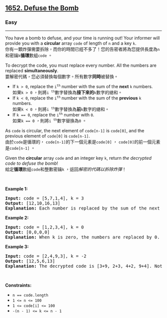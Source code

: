<h2><a href="https://leetcode.com/problems/defuse-the-bomb/">1652. Defuse the Bomb</a></h2><h3>Easy</h3><hr><div><p data-immersive-translate-walked="61396dab-728e-4e07-a869-0dfdc019ff1a" data-immersive-translate-paragraph="1">You have a bomb to defuse, and your time is running out! Your informer will provide you with a <strong data-immersive-translate-walked="61396dab-728e-4e07-a869-0dfdc019ff1a">circular</strong> array <code data-immersive-translate-walked="61396dab-728e-4e07-a869-0dfdc019ff1a">code</code>&nbsp;of length of <code data-immersive-translate-walked="61396dab-728e-4e07-a869-0dfdc019ff1a">n</code>&nbsp;and a key <code data-immersive-translate-walked="61396dab-728e-4e07-a869-0dfdc019ff1a">k</code>.<font class="notranslate immersive-translate-target-wrapper" data-immersive-translate-translation-element-mark="1" lang="zh-TW"><br><font class="notranslate immersive-translate-target-translation-theme-none immersive-translate-target-translation-block-wrapper-theme-none immersive-translate-target-translation-block-wrapper" data-immersive-translate-translation-element-mark="1"><font class="notranslate immersive-translate-target-inner immersive-translate-target-translation-theme-none-inner" data-immersive-translate-translation-element-mark="1">你有一顆炸彈需要拆除，而你的時間已經不多了！您的告密者將為您提供長度為<code data-immersive-translate-walked="61396dab-728e-4e07-a869-0dfdc019ff1a">n</code>和密鑰<code data-immersive-translate-walked="61396dab-728e-4e07-a869-0dfdc019ff1a">k</code><strong data-immersive-translate-walked="61396dab-728e-4e07-a869-0dfdc019ff1a">循環</strong>數組<code data-immersive-translate-walked="61396dab-728e-4e07-a869-0dfdc019ff1a">code</code> 。</font></font></font></p>

<p data-immersive-translate-walked="61396dab-728e-4e07-a869-0dfdc019ff1a" data-immersive-translate-paragraph="1">To decrypt the code, you must replace every number. All the numbers are replaced <strong data-immersive-translate-walked="61396dab-728e-4e07-a869-0dfdc019ff1a">simultaneously</strong>.<font class="notranslate immersive-translate-target-wrapper" data-immersive-translate-translation-element-mark="1" lang="zh-TW"><br><font class="notranslate immersive-translate-target-translation-theme-none immersive-translate-target-translation-block-wrapper-theme-none immersive-translate-target-translation-block-wrapper" data-immersive-translate-translation-element-mark="1"><font class="notranslate immersive-translate-target-inner immersive-translate-target-translation-theme-none-inner" data-immersive-translate-translation-element-mark="1">要解密代碼，您必須替換每個數字。所有數字<strong data-immersive-translate-walked="61396dab-728e-4e07-a869-0dfdc019ff1a">同時</strong>被替換。</font></font></font></p>

<ul>
	<li data-immersive-translate-walked="61396dab-728e-4e07-a869-0dfdc019ff1a" data-immersive-translate-paragraph="1">If <code data-immersive-translate-walked="61396dab-728e-4e07-a869-0dfdc019ff1a">k &gt; 0</code>, replace the <code data-immersive-translate-walked="61396dab-728e-4e07-a869-0dfdc019ff1a">i<sup>th</sup></code> number with the sum of the <strong data-immersive-translate-walked="61396dab-728e-4e07-a869-0dfdc019ff1a">next</strong> <code data-immersive-translate-walked="61396dab-728e-4e07-a869-0dfdc019ff1a">k</code> numbers.<font class="notranslate immersive-translate-target-wrapper" data-immersive-translate-translation-element-mark="1" lang="zh-TW"><br><font class="notranslate immersive-translate-target-translation-theme-none immersive-translate-target-translation-block-wrapper-theme-none immersive-translate-target-translation-block-wrapper" data-immersive-translate-translation-element-mark="1"><font class="notranslate immersive-translate-target-inner immersive-translate-target-translation-theme-none-inner" data-immersive-translate-translation-element-mark="1">如果<code data-immersive-translate-walked="61396dab-728e-4e07-a869-0dfdc019ff1a">k &gt; 0</code> ，則將<code data-immersive-translate-walked="61396dab-728e-4e07-a869-0dfdc019ff1a">i <sup>th</sup></code>數字替換為<strong data-immersive-translate-walked="61396dab-728e-4e07-a869-0dfdc019ff1a">接下來的</strong><code data-immersive-translate-walked="61396dab-728e-4e07-a869-0dfdc019ff1a">k</code>數字的總和。</font></font></font></li>
	<li data-immersive-translate-walked="61396dab-728e-4e07-a869-0dfdc019ff1a" data-immersive-translate-paragraph="1">If <code data-immersive-translate-walked="61396dab-728e-4e07-a869-0dfdc019ff1a">k &lt; 0</code>, replace the <code data-immersive-translate-walked="61396dab-728e-4e07-a869-0dfdc019ff1a">i<sup>th</sup></code> number with the sum of the <strong data-immersive-translate-walked="61396dab-728e-4e07-a869-0dfdc019ff1a">previous</strong> <code data-immersive-translate-walked="61396dab-728e-4e07-a869-0dfdc019ff1a">k</code> numbers.<font class="notranslate immersive-translate-target-wrapper" data-immersive-translate-translation-element-mark="1" lang="zh-TW"><br><font class="notranslate immersive-translate-target-translation-theme-none immersive-translate-target-translation-block-wrapper-theme-none immersive-translate-target-translation-block-wrapper" data-immersive-translate-translation-element-mark="1"><font class="notranslate immersive-translate-target-inner immersive-translate-target-translation-theme-none-inner" data-immersive-translate-translation-element-mark="1">如果<code data-immersive-translate-walked="61396dab-728e-4e07-a869-0dfdc019ff1a">k &lt; 0</code> ，則將<code data-immersive-translate-walked="61396dab-728e-4e07-a869-0dfdc019ff1a">i <sup>th</sup></code>數字替換為<strong data-immersive-translate-walked="61396dab-728e-4e07-a869-0dfdc019ff1a">前</strong><code data-immersive-translate-walked="61396dab-728e-4e07-a869-0dfdc019ff1a">k</code>數字的總和。</font></font></font></li>
	<li data-immersive-translate-walked="61396dab-728e-4e07-a869-0dfdc019ff1a" data-immersive-translate-paragraph="1">If <code data-immersive-translate-walked="61396dab-728e-4e07-a869-0dfdc019ff1a">k == 0</code>, replace the <code data-immersive-translate-walked="61396dab-728e-4e07-a869-0dfdc019ff1a">i<sup>th</sup></code> number with <code data-immersive-translate-walked="61396dab-728e-4e07-a869-0dfdc019ff1a">0</code>.<font class="notranslate immersive-translate-target-wrapper" data-immersive-translate-translation-element-mark="1" lang="zh-TW"><br><font class="notranslate immersive-translate-target-translation-theme-none immersive-translate-target-translation-block-wrapper-theme-none immersive-translate-target-translation-block-wrapper" data-immersive-translate-translation-element-mark="1"><font class="notranslate immersive-translate-target-inner immersive-translate-target-translation-theme-none-inner" data-immersive-translate-translation-element-mark="1">如果<code data-immersive-translate-walked="61396dab-728e-4e07-a869-0dfdc019ff1a">k == 0</code> ，則將<code data-immersive-translate-walked="61396dab-728e-4e07-a869-0dfdc019ff1a">i <sup>th</sup></code>數字替換為<code data-immersive-translate-walked="61396dab-728e-4e07-a869-0dfdc019ff1a">0</code> 。</font></font></font></li>
</ul>

<p data-immersive-translate-walked="61396dab-728e-4e07-a869-0dfdc019ff1a" data-immersive-translate-paragraph="1">As <code data-immersive-translate-walked="61396dab-728e-4e07-a869-0dfdc019ff1a">code</code> is circular, the next element of <code data-immersive-translate-walked="61396dab-728e-4e07-a869-0dfdc019ff1a">code[n-1]</code> is <code data-immersive-translate-walked="61396dab-728e-4e07-a869-0dfdc019ff1a">code[0]</code>, and the previous element of <code data-immersive-translate-walked="61396dab-728e-4e07-a869-0dfdc019ff1a">code[0]</code> is <code data-immersive-translate-walked="61396dab-728e-4e07-a869-0dfdc019ff1a">code[n-1]</code>.<font class="notranslate immersive-translate-target-wrapper" data-immersive-translate-translation-element-mark="1" lang="zh-TW"><br><font class="notranslate immersive-translate-target-translation-theme-none immersive-translate-target-translation-block-wrapper-theme-none immersive-translate-target-translation-block-wrapper" data-immersive-translate-translation-element-mark="1"><font class="notranslate immersive-translate-target-inner immersive-translate-target-translation-theme-none-inner" data-immersive-translate-translation-element-mark="1">由於<code data-immersive-translate-walked="61396dab-728e-4e07-a869-0dfdc019ff1a">code</code>是循環的， <code data-immersive-translate-walked="61396dab-728e-4e07-a869-0dfdc019ff1a">code[n-1]</code>的下一個元素是<code data-immersive-translate-walked="61396dab-728e-4e07-a869-0dfdc019ff1a">code[0]</code> ， <code data-immersive-translate-walked="61396dab-728e-4e07-a869-0dfdc019ff1a">code[0]</code>的前一個元素是<code data-immersive-translate-walked="61396dab-728e-4e07-a869-0dfdc019ff1a">code[n-1]</code> 。</font></font></font></p>

<p data-immersive-translate-walked="61396dab-728e-4e07-a869-0dfdc019ff1a" data-immersive-translate-paragraph="1">Given the <strong data-immersive-translate-walked="61396dab-728e-4e07-a869-0dfdc019ff1a">circular</strong> array <code data-immersive-translate-walked="61396dab-728e-4e07-a869-0dfdc019ff1a">code</code> and an integer key <code data-immersive-translate-walked="61396dab-728e-4e07-a869-0dfdc019ff1a">k</code>, return <em data-immersive-translate-walked="61396dab-728e-4e07-a869-0dfdc019ff1a">the decrypted code to defuse the bomb</em>!<font class="notranslate immersive-translate-target-wrapper" data-immersive-translate-translation-element-mark="1" lang="zh-TW"><br><font class="notranslate immersive-translate-target-translation-theme-none immersive-translate-target-translation-block-wrapper-theme-none immersive-translate-target-translation-block-wrapper" data-immersive-translate-translation-element-mark="1"><font class="notranslate immersive-translate-target-inner immersive-translate-target-translation-theme-none-inner" data-immersive-translate-translation-element-mark="1">給定<strong data-immersive-translate-walked="61396dab-728e-4e07-a869-0dfdc019ff1a">循環</strong>數組<code data-immersive-translate-walked="61396dab-728e-4e07-a869-0dfdc019ff1a">code</code>和整數密鑰<code data-immersive-translate-walked="61396dab-728e-4e07-a869-0dfdc019ff1a">k</code> ，返回<em data-immersive-translate-walked="61396dab-728e-4e07-a869-0dfdc019ff1a">解密的代碼以拆除炸彈</em>！</font></font></font></p>

<p>&nbsp;</p>
<p><strong class="example">Example 1:</strong></p>

<pre><strong>Input:</strong> code = [5,7,1,4], k = 3
<strong>Output:</strong> [12,10,16,13]
<strong>Explanation:</strong> Each number is replaced by the sum of the next 3 numbers. The decrypted code is [7+1+4, 1+4+5, 4+5+7, 5+7+1]. Notice that the numbers wrap around.
</pre>

<p><strong class="example">Example 2:</strong></p>

<pre><strong>Input:</strong> code = [1,2,3,4], k = 0
<strong>Output:</strong> [0,0,0,0]
<strong>Explanation:</strong> When k is zero, the numbers are replaced by 0. 
</pre>

<p><strong class="example">Example 3:</strong></p>

<pre><strong>Input:</strong> code = [2,4,9,3], k = -2
<strong>Output:</strong> [12,5,6,13]
<strong>Explanation:</strong> The decrypted code is [3+9, 2+3, 4+2, 9+4]. Notice that the numbers wrap around again. If k is negative, the sum is of the <strong>previous</strong> numbers.
</pre>

<p>&nbsp;</p>
<p><strong>Constraints:</strong></p>

<ul>
	<li><code>n == code.length</code></li>
	<li><code>1 &lt;= n&nbsp;&lt;= 100</code></li>
	<li><code>1 &lt;= code[i] &lt;= 100</code></li>
	<li><code>-(n - 1) &lt;= k &lt;= n - 1</code></li>
</ul>
</div>